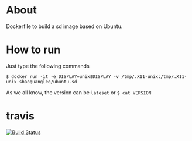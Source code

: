 # About

Dockerfile to build a sd image based on Ubuntu.

# How to run

Just type the following commands

```
$ docker run -it -e DISPLAY=unix$DISPLAY -v /tmp/.X11-unix:/tmp/.X11-unix shaoguangleo/ubuntu-sd
```

As we all know, the version can be `lateset` or `$ cat VERSION`

# travis

[![Build Status](https://www.travis-ci.org/shaoguangleo/docker-ubuntu-sd.svg?branch=master)](https://www.travis-ci.org/shaoguangleo/docker-ubuntu-sd)